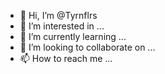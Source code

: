 - 👋 Hi, I’m @Tyrnflrs
- 👀 I’m interested in ...
- 🌱 I’m currently learning ...
- 💞️ I’m looking to collaborate on ...
- 📫 How to reach me ...

<!---
Tyrnflrs/Tyrnflrs is a ✨ special ✨ repository because its `README.md` (this file) appears on your GitHub profile.
You can click the Preview link to take a look at your changes.
--->
